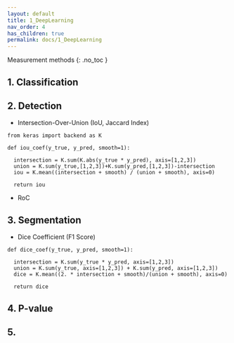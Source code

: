 ```yaml
---
layout: default
title: 1_DeepLearning
nav_order: 4
has_children: true
permalink: docs/1_DeepLearning
---
```


 Measurement methods
{: .no_toc }

## 1. Classification 


## 2. Detection

* Intersection-Over-Union (IoU, Jaccard Index)

```
from keras import backend as K

def iou_coef(y_true, y_pred, smooth=1):

  intersection = K.sum(K.abs(y_true * y_pred), axis=[1,2,3])
  union = K.sum(y_true,[1,2,3])+K.sum(y_pred,[1,2,3])-intersection
  iou = K.mean((intersection + smooth) / (union + smooth), axis=0)
  
  return iou
```

* RoC


## 3. Segmentation

* Dice Coefficient (F1 Score)

```
def dice_coef(y_true, y_pred, smooth=1):

  intersection = K.sum(y_true * y_pred, axis=[1,2,3])
  union = K.sum(y_true, axis=[1,2,3]) + K.sum(y_pred, axis=[1,2,3])
  dice = K.mean((2. * intersection + smooth)/(union + smooth), axis=0)
  
  return dice
```

## 4. P-value



## 5. 
